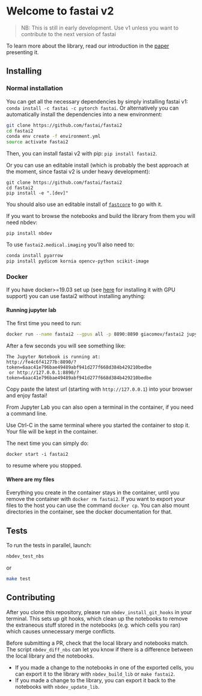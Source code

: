 # Welcome to fastai v2
> NB: This is still in early development. Use v1 unless you want to contribute to the next version of fastai


To learn more about the library, read our introduction in the [paper](https://arxiv.org/abs/2002.04688) presenting it.

## Installing

### Normal installation

You can get all the necessary dependencies by simply installing fastai v1: `conda install -c fastai -c pytorch fastai`. Or alternatively you can automatically install the dependencies into a new environment:

```bash
git clone https://github.com/fastai/fastai2
cd fastai2
conda env create -f environment.yml
source activate fastai2
```

Then, you can install fastai v2 with pip: `pip install fastai2`. 

Or you can use an editable install (which is probably the best approach at the moment, since fastai v2 is under heavy development):
``` 
git clone https://github.com/fastai/fastai2
cd fastai2
pip install -e ".[dev]"
``` 
You should also use an editable install of [`fastcore`](https://github.com/fastai/fastcore) to go with it.

If you want to browse the notebooks and build the library from them you will need nbdev:
``` 
pip install nbdev
``` 

To use `fastai2.medical.imaging` you'll also need to:

```bash
conda install pyarrow
pip install pydicom kornia opencv-python scikit-image
```

### Docker

If you have docker>=19.03 set up (see [here](https://github.com/NVIDIA/nvidia-docker/wiki) for installing it with GPU support) you can use fastai2 without installing anything:

#### Running jupyter lab

The first time you need to run:
```bash
docker run --name fastai2 --gpus all -p 8890:8890 giacomov/fastai2 jupyter lab --ip='*' --port 8890 --no-browser
```

After a few seconds you will see something like:

```
The Jupyter Notebook is running at:
http://fe4c6f41277b:8890/?token=6aac41e796bae49489abf941d277f668d384b429210bedbe
 or http://127.0.0.1:8890/?token=6aac41e796bae49489abf941d277f668d384b429210bedbe
```
Copy paste the latest url (starting with `http://127.0.0.1`) into your browser and enjoy fastai!

From Jupyter Lab you can also open a terminal in the container, if you need a command line.

Use Ctrl-C in the same terminal where you started the container to stop it. Your file will be kept in the container.

The next time you can simply do:

```
docker start -i fastai2
```

to resume where you stopped.

#### Where are my files

Everything you create in the container stays in the container, until you remove the container with `docker rm fastai2`. If you want to export
your files to the host you can use the command `docker cp`. You can also mount directories in the container, see the docker documentation for
that.

## Tests

To run the tests in parallel, launch:

```bash
nbdev_test_nbs
```
or 
```bash
make test
```

## Contributing

After you clone this repository, please run `nbdev_install_git_hooks` in your terminal. This sets up git hooks, which clean up the notebooks to remove the extraneous stuff stored in the notebooks (e.g. which cells you ran) which causes unnecessary merge conflicts.

Before submitting a PR, check that the local library and notebooks match. The script `nbdev_diff_nbs` can let you know if there is a difference between the local library and the notebooks.
* If you made a change to the notebooks in one of the exported cells, you can export it to the library with `nbdev_build_lib` or `make fastai2`.
* If you made a change to the library, you can export it back to the notebooks with `nbdev_update_lib`.
